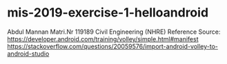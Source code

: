 # mis-2019-exercise-1-helloandroid
Abdul Mannan 
Matri.Nr 119189
Civil Engineering (NHRE)
Reference Source: 
https://developer.android.com/training/volley/simple.html#manifest
https://stackoverflow.com/questions/20059576/import-android-volley-to-android-studio
